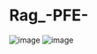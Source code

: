 # Rag_-PFE-
![image](https://github.com/user-attachments/assets/09b9b5e7-9fa9-4a73-b22e-6fd7c7ec5dfc)
![image](https://github.com/user-attachments/assets/74a2d752-2f9f-461a-8d25-2980eb62c7b7)
